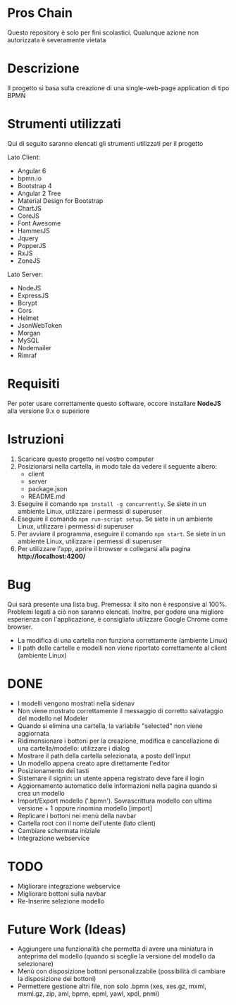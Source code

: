 # Pros Chain #

Questo repository è solo per fini scolastici. Qualunque azione non autorizzata è severamente vietata

# Descrizione #

Il progetto si basa sulla creazione di una single-web-page application di tipo BPMN

# Strumenti utilizzati #

Qui di seguito saranno elencati gli strumenti utilizzati per il progetto

Lato Client:

* Angular 6
* bpmn.io
* Bootstrap 4
* Angular 2 Tree
* Material Design for Bootstrap
* ChartJS
* CoreJS
* Font Awesome
* HammerJS
* Jquery
* PopperJS
* RxJS
* ZoneJS

Lato Server:

* NodeJS
* ExpressJS
* Bcrypt
* Cors
* Helmet
* JsonWebToken
* Morgan
* MySQL
* Nodemailer
* Rimraf

# Requisiti #

Per poter usare correttamente questo software, occore installare **NodeJS** alla versione 9.x o superiore

# Istruzioni #

1. Scaricare questo progetto nel vostro computer
2. Posizionarsi nella cartella, in modo tale da vedere il seguente albero:
    * client
    * server
    * package.json
    * README.md
3. Eseguire il comando `npm install -g concurrently`. Se siete in un ambiente Linux, utilizzare i permessi di superuser
4. Eseguire il comando `npm run-script setup`. Se siete in un ambiente Linux, utilizzare i permessi di superuser
5. Per avviare il programma, eseguire il comando `npm start`. Se siete in un ambiente Linux, utilizzare i permessi di superuser
6. Per utilizzare l'app, aprire il browser e collegarsi alla pagina **http://localhost:4200/**

# Bug #

Qui sarà presente una lista bug. Premessa: il sito non è responsive al 100%. Problemi legati a ciò non saranno elencati. Inoltre, per godere una migliore esperienza con l'applicazione, è consigliato utilizzare Google Chrome come browser.

* La modifica di una cartella non funziona correttamente (ambiente Linux)
* Il path delle cartelle e modelli non viene riportato correttamente al client (ambiente Linux)

# DONE #

* I modelli vengono mostrati nella sidenav
* Non viene mostrato correttamente il messaggio di corretto salvataggio del modello nel Modeler
* Quando si elimina una cartella, la variabile "selected" non viene aggiornata
* Ridimensionare i bottoni per la creazione, modifica e cancellazione di una cartella/modello: utilizzare i dialog
* Mostrare il path della cartella selezionata, a posto dell'input
* Un modello appena creato apre direttamente l'editor
* Posizionamento dei tasti
* Sistemare il signin: un utente appena registrato deve fare il login
* Aggiornamento automatico delle informazioni nella pagina quando si crea un modello
* Import/Export modello ('.bpmn'). Sovrascrittura modello con ultima versione + 1 oppure rinomina modello [import]
* Replicare i bottoni nei menù della navbar
* Cartella root con il nome dell'utente (lato client)
* Cambiare schermata iniziale
* Integrazione webservice

# TODO #

* Migliorare integrazione webservice
* Migliorare bottoni sulla navbar
* Re-Inserire selezione modello

# Future Work (Ideas) #

* Aggiungere una funzionalità che permetta di avere una miniatura in anteprima del modello (quando si sceglie la versione del modello da selezionare)
* Menù con disposizione bottoni personalizzabile (possibilità di cambiare la disposizione dei bottoni)
* Permettere gestione altri file, non solo .bpmn (xes, xes.gz, mxml, mxml.gz, zip, aml, bpmn, epml, yawl, xpdl, pnml)
